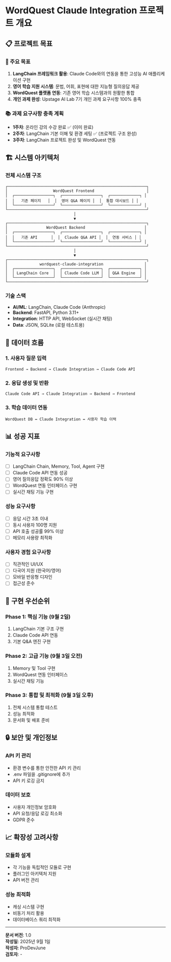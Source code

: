 # WordQuest Claude Integration 프로젝트 개요

## 📋 프로젝트 목표

### 🎯 주요 목표
1. **LangChain 프레임워크 활용**: Claude Code와의 연동을 통한 고성능 AI 애플리케이션 구현
2. **영어 학습 지원 시스템**: 문법, 어휘, 표현에 대한 지능형 질의응답 제공
3. **WordQuest 플랫폼 연동**: 기존 영어 학습 시스템과의 원활한 통합
4. **개인 과제 완성**: Upstage AI Lab 7기 개인 과제 요구사항 100% 충족

### 📚 과제 요구사항 충족 계획
- **1주차**: 온라인 강의 수강 완료 ✅ (이미 완료)
- **2주차**: LangChain 기본 이해 및 환경 세팅 ✅ (프로젝트 구조 완성)
- **3주차**: LangChain 프로젝트 완성 및 WordQuest 연동

## 🏗️ 시스템 아키텍처

### 전체 시스템 구조
```
┌─────────────────────────────────────────────────────────────┐
│                    WordQuest Frontend                       │
│  ┌─────────────────┐  ┌─────────────────┐  ┌─────────────┐ │
│  │   기존 페이지   │  │  영어 Q&A 페이지 │  │  통합 대시보드 │ │
│  └─────────────────┘  └─────────────────┘  └─────────────┘ │
└─────────────────────────────────────────────────────────────┘
                              │
                              ▼
┌─────────────────────────────────────────────────────────────┐
│                 WordQuest Backend                          │
│  ┌─────────────────┐  ┌─────────────────┐  ┌─────────────┐ │
│  │   기존 API      │  │  Claude Q&A API │  │  연동 서비스 │ │
│  └─────────────────┘  └─────────────────┘  └─────────────┘ │
└─────────────────────────────────────────────────────────────┘
                              │
                              ▼
┌─────────────────────────────────────────────────────────────┐
│              wordquest-claude-integration                  │
│  ┌─────────────────┐  ┌─────────────────┐  ┌─────────────┐ │
│  │ LangChain Core  │  │ Claude Code LLM │  │ Q&A Engine  │ │
│  └─────────────────┘  └─────────────────┘  └─────────────┘ │
└─────────────────────────────────────────────────────────────┘
```

### 기술 스택
- **AI/ML**: LangChain, Claude Code (Anthropic)
- **Backend**: FastAPI, Python 3.11+
- **Integration**: HTTP API, WebSocket (실시간 채팅)
- **Data**: JSON, SQLite (로컬 테스트용)

## 🔄 데이터 흐름

### 1. 사용자 질문 입력
```
Frontend → Backend → Claude Integration → Claude Code API
```

### 2. 응답 생성 및 반환
```
Claude Code API → Claude Integration → Backend → Frontend
```

### 3. 학습 데이터 연동
```
WordQuest DB ↔ Claude Integration ↔ 사용자 학습 이력
```

## 📊 성공 지표

### 기능적 요구사항
- [ ] LangChain Chain, Memory, Tool, Agent 구현
- [ ] Claude Code API 연동 성공
- [ ] 영어 질의응답 정확도 90% 이상
- [ ] WordQuest 연동 인터페이스 구현
- [ ] 실시간 채팅 기능 구현

### 성능 요구사항
- [ ] 응답 시간 3초 이내
- [ ] 동시 사용자 100명 지원
- [ ] API 호출 성공률 99% 이상
- [ ] 메모리 사용량 최적화

### 사용자 경험 요구사항
- [ ] 직관적인 UI/UX
- [ ] 다국어 지원 (한국어/영어)
- [ ] 모바일 반응형 디자인
- [ ] 접근성 준수

## 🚀 구현 우선순위

### Phase 1: 핵심 기능 (9월 2일)
1. LangChain 기본 구조 구현
2. Claude Code API 연동
3. 기본 Q&A 엔진 구현

### Phase 2: 고급 기능 (9월 3일 오전)
1. Memory 및 Tool 구현
2. WordQuest 연동 인터페이스
3. 실시간 채팅 기능

### Phase 3: 통합 및 최적화 (9월 3일 오후)
1. 전체 시스템 통합 테스트
2. 성능 최적화
3. 문서화 및 배포 준비

## 🔒 보안 및 개인정보

### API 키 관리
- 환경 변수를 통한 안전한 API 키 관리
- .env 파일을 .gitignore에 추가
- API 키 로깅 금지

### 데이터 보호
- 사용자 개인정보 암호화
- API 요청/응답 로깅 최소화
- GDPR 준수

## 📈 확장성 고려사항

### 모듈화 설계
- 각 기능을 독립적인 모듈로 구현
- 플러그인 아키텍처 지원
- API 버전 관리

### 성능 최적화
- 캐싱 시스템 구현
- 비동기 처리 활용
- 데이터베이스 쿼리 최적화

---

**문서 버전**: 1.0  
**작성일**: 2025년 9월 1일  
**작성자**: ProDevJune  
**검토자**: -
